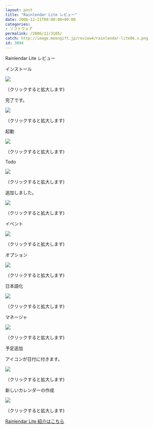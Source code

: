 ```yaml
---
layout: post
title: "Rainlendar Lite レビュー"
date: 2006-12-21T09:00:00+09:00
categories:
- ソフトウェア
permalink: /2006/12/3105/
catch: http://image.moongift.jp/review4/rainlendar-lite06.s.png
id: 3094
---
```

Rainlendar Lite レビュー  
<!--more-->

インストール

  

[![](http://image.moongift.jp/review4/rainlendar-lite01.s.png)](http://image.moongift.jp/review4/rainlendar-lite01.png)  
  
（クリックすると拡大します)

  

完了です。

  

[![](http://image.moongift.jp/review4/rainlendar-lite02.s.png)](http://image.moongift.jp/review4/rainlendar-lite02.png)  
  
（クリックすると拡大します)

  

起動

  

[![](http://image.moongift.jp/review4/rainlendar-lite03.s.png)](http://image.moongift.jp/review4/rainlendar-lite03.png)  
  
（クリックすると拡大します)

  

Todo

  

[![](http://image.moongift.jp/review4/rainlendar-lite04.s.png)](http://image.moongift.jp/review4/rainlendar-lite04.png)  
  
（クリックすると拡大します)

  

追加しました。

  

[![](http://image.moongift.jp/review4/rainlendar-lite05.s.png)](http://image.moongift.jp/review4/rainlendar-lite05.png)  
  
（クリックすると拡大します)

  

イベント

  

[![](http://image.moongift.jp/review4/rainlendar-lite06.s.png)](http://image.moongift.jp/review4/rainlendar-lite06.png)  
  
（クリックすると拡大します)

  

オプション

  

[![](http://image.moongift.jp/review4/rainlendar-lite07.s.png)](http://image.moongift.jp/review4/rainlendar-lite07.png)  
  
（クリックすると拡大します)

  

日本語化

  

[![](http://image.moongift.jp/review4/rainlendar-lite08.s.png)](http://image.moongift.jp/review4/rainlendar-lite08.png)  
  
（クリックすると拡大します)

  

マネージャ

  

[![](http://image.moongift.jp/review4/rainlendar-lite09.s.png)](http://image.moongift.jp/review4/rainlendar-lite09.png)  
  
（クリックすると拡大します)

  

予定追加

  

アイコンが日付に付きます。

  

[![](http://image.moongift.jp/review4/rainlendar-lite10.s.png)](http://image.moongift.jp/review4/rainlendar-lite10.png)  
  
（クリックすると拡大します)

  

新しいカレンダーの作成

  

[![](http://image.moongift.jp/review4/rainlendar-lite11.s.png)](http://image.moongift.jp/review4/rainlendar-lite11.png)  
  
（クリックすると拡大します)

  

[Rainlendar Lite 紹介はこちら](http://fw.moongift.jp/intro/i-3101.html)

